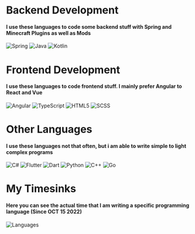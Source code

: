# Backend Development
#### I use these languages to code some backend stuff with Spring and Minecraft Plugins as well as Mods
<img src="https://img.shields.io/badge/Spring-6DB33F?style=for-the-badge&logo=spring&logoColor=white" alt="Spring">
<img src="https://img.shields.io/badge/Java-ED8B00?style=for-the-badge&logo=oracle&logoColor=white" alt="Java">
<img src="https://img.shields.io/badge/Kotlin-0095D5?&style=for-the-badge&logo=kotlin&logoColor=white" alt="Kotlin">

# Frontend Development
#### I use these languages to code frontend stuff. I mainly prefer Angular to React and Vue
<img src="https://img.shields.io/badge/Angular-DD0031?style=for-the-badge&logo=angular&logoColor=white" alt="Angular">
<img src="https://img.shields.io/badge/TypeScript-007ACC?style=for-the-badge&logo=typescript&logoColor=white" alt="TypeScript">
<img src="https://img.shields.io/badge/HTML5-E34F26?style=for-the-badge&logo=html5&logoColor=white" alt="HTML5">
<img src="https://img.shields.io/badge/Scss-CC6699?style=for-the-badge&logo=sass&logoColor=white" alt="SCSS">

# Other Languages
#### I use these languages not that often, but i am able to write simple to light complex programs
<img src="https://img.shields.io/badge/C%23-239120?style=for-the-badge&logo=c-sharp&logoColor=white" alt="C#">
<img src="https://img.shields.io/badge/Flutter-02569B?style=for-the-badge&logo=flutter&logoColor=white" alt="Flutter">
<img src="https://img.shields.io/badge/Dart-0175C2?style=for-the-badge&logo=dart&logoColor=white" alt="Dart">
<img src="https://img.shields.io/badge/Python-ED8B00?style=for-the-badge&logo=python&logoColor=white" alt="Python">
<img src="https://img.shields.io/badge/C%2B%2B-00599C?style=for-the-badge&logo=c%2B%2B&logoColor=white" alt="C++">
<img src="https://img.shields.io/badge/go-%2300ADD8.svg?style=for-the-badge&logo=go&logoColor=white" alt="Go">

# My Timesinks
#### Here you can see the actual time that I am writing a specific programming language (Since OCT 15 2022)
<img align="center" src="https://github-readme-stats.vercel.app/api/wakatime?username=Asedem&theme=tokyonight&layout=compact&custom_title=My%20Timesinks" alt="Languages">